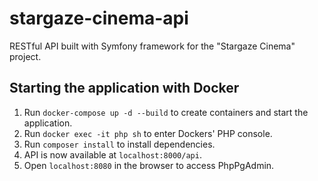 # stargaze-cinema-api

RESTful API built with Symfony framework for the "Stargaze Cinema" project.

## Starting the application with Docker

1. Run `docker-compose up -d --build` to create containers and start the application.
2. Run `docker exec -it php sh` to enter Dockers' PHP console.
3. Run `composer install` to install dependencies.
4. API is now available at `localhost:8000/api`.
5. Open `localhost:8080` in the browser to access PhpPgAdmin.
